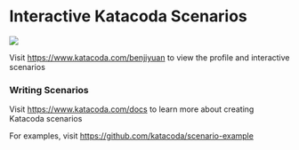 # Interactive Katacoda Scenarios

[![](http://shields.katacoda.com/katacoda/benjiyuan/count.svg)](https://www.katacoda.com/benjiyuan "Get your profile on Katacoda.com")

Visit https://www.katacoda.com/benjiyuan to view the profile and interactive scenarios

### Writing Scenarios
Visit https://www.katacoda.com/docs to learn more about creating Katacoda scenarios

For examples, visit https://github.com/katacoda/scenario-example
